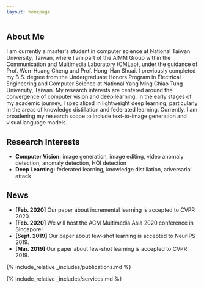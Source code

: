 ```yaml
---
layout: homepage
---
```


## About Me

I am currently a master's student in computer science at National Taiwan University, Taiwan, where I am part of the AIMM Group within the Communication and Multimedia Laboratory (CMLab), under the guidance of Prof. Wen-Huang Cheng and Prof. Hong-Han Shuai. I previously completed my B.S. degree from the Undergraduate Honors Program in Electrical Engineering and Computer Science at National Yang Ming Chiao Tung University, Taiwan. My research interests are centered around the convergence of computer vision and deep learning. In the early stages of my academic journey, I specialized in lightweight deep learning, particularly in the areas of knowledge distillation and federated learning. Currently, I am broadening my research scope to include text-to-image generation and visual language models.

## Research Interests

- **Computer Vision:** image generation, image editing, video anomaly detection, anomaly detection, HOI detection
- **Deep Learning:** federated learning, knowledge distillation, adversarial attack

## News

- **[Feb. 2020]** Our paper about incremental learning is accepted to CVPR 2020.
- **[Feb. 2020]** We will host the ACM Multimedia Asia 2020 conference in Singapore!
- **[Sept. 2019]** Our paper about few-shot learning is accepted to NeurIPS 2019.
- **[Mar. 2019]** Our paper about few-shot learning is accepted to CVPR 2019.

{% include_relative _includes/publications.md %}

{% include_relative _includes/services.md %}
